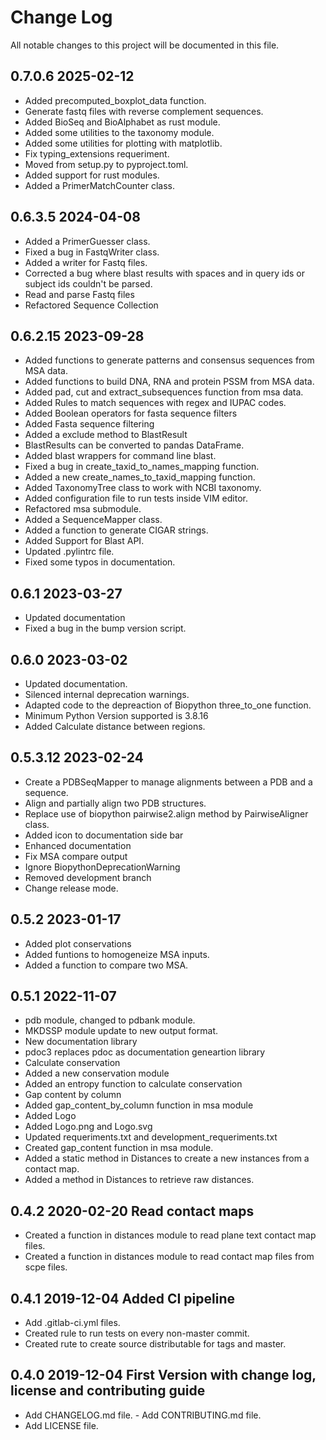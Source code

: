 # Change Log

All notable changes to this project will be documented in this file.

## 0.7.0.6 2025-02-12

- Added precomputed_boxplot_data function.
- Generate fastq files with reverse complement sequences.
- Added BioSeq and BioAlphabet as rust module.
- Added some utilities to the taxonomy module.
- Added some utilities for plotting with matplotlib.
- Fix typing_extensions requeriment.
- Moved from setup.py to pyproject.toml.
- Added support for rust modules.
- Added a PrimerMatchCounter class.

## 0.6.3.5 2024-04-08

- Added a PrimerGuesser class.
- Fixed a bug in FastqWriter class.
- Added a writer for Fastq files.
- Corrected a bug where blast results with spaces and in query ids or
  subject ids couldn't be parsed.
- Read and parse Fastq files
- Refactored Sequence Collection

## 0.6.2.15 2023-09-28

- Added functions to generate patterns and consensus sequences from MSA data.
- Added functions to build DNA, RNA and protein PSSM from MSA data.
- Added pad, cut and extract_subsequences function from msa data.
- Added Rules to match sequences with regex and IUPAC codes.
- Added Boolean operators for fasta sequence filters
- Added Fasta sequence filtering
- Added a exclude method to BlastResult
- BlastResults can be converted to pandas DataFrame.
- Added blast wrappers for command line blast.
- Fixed a bug in create_taxid_to_names_mapping function.
- Added a new create_names_to_taxid_mapping function.
- Added TaxonomyTree class to work with NCBI taxonomy.
- Added configuration file to run tests inside VIM editor.
- Refactored msa submodule.
- Added a SequenceMapper class.
- Added a function to generate CIGAR strings.
- Added Support for Blast API.
- Updated .pylintrc file.
- Fixed some typos in documentation.

## 0.6.1 2023-03-27

- Updated documentation
- Fixed a bug in the bump version script.

## 0.6.0 2023-03-02

- Updated documentation.
- Silenced internal deprecation warnings.
- Adapted code to the depreaction of Biopython three_to_one function.
- Minimum Python Version supported is 3.8.16
- Added Calculate distance between regions.

## 0.5.3.12 2023-02-24

- Create a PDBSeqMapper to manage alignments between a PDB and a sequence.
- Align and partially align two PDB structures.
- Replace use of biopython pairwise2.align method
  by PairwiseAligner class.
- Added icon to documentation side bar
- Enhanced documentation
- Fix MSA compare output
- Ignore BiopythonDeprecationWarning
- Removed development branch
- Change release mode.

## 0.5.2 2023-01-17

- Added plot conservations
- Added funtions to homogeneize MSA inputs.
- Added a function to compare two MSA.

## 0.5.1 2022-11-07

- pdb module, changed to pdbank module.
- MKDSSP module update to new output format.
- New documentation library
- pdoc3 replaces pdoc as documentation geneartion library
- Calculate conservation
- Added a new conservation module
- Added an entropy function to calculate conservation
- Gap content by column
- Added gap_content_by_column function in msa module
- Added Logo
- Added Logo.png and Logo.svg
- Updated requeriments.txt and development_requeriments.txt
- Created gap_content function in msa module.
- Added a static method in Distances to create a new
    instances from a contact map.
- Added a method in Distances to retrieve raw distances.

## 0.4.2 2020-02-20 Read contact maps

- Created a function in distances module to read plane
    text contact map files.
- Created a function in distances module to read contact
    map files from scpe files.

## 0.4.1 2019-12-04 Added CI pipeline

- Add .gitlab-ci.yml files.
- Created rule to run tests on every non-master commit.
- Created rute to create source distributable
    for tags and master.

## 0.4.0 2019-12-04 First Version with change log, license and contributing guide

- Add CHANGELOG.md file.  - Add CONTRIBUTING.md file.
- Add LICENSE file.

